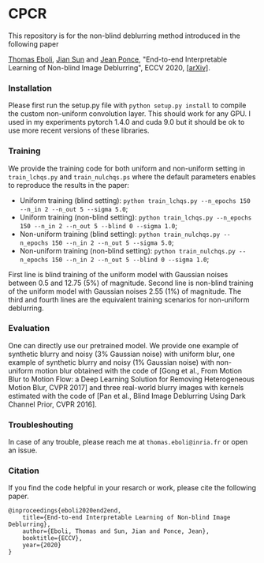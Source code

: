 # CPCR

This repository is for the non-blind deblurring method introduced in the following paper

[Thomas Eboli](https://www.di.ens.fr/thomas.eboli/), [Jian Sun](http://gr.xjtu.edu.cn/web/jiansun) and [Jean Ponce](https://www.di.ens.fr/~ponce/), "End-to-end Interpretable Learning of Non-blind Image Deblurring", ECCV 2020, [[arXiv]](https://arxiv.org/abs/2007.01769).

### Installation

Please first run the setup.py file with `python setup.py install` to compile the custom non-uniform convolution layer. This should work for any GPU. I used in my experiments pytorch 1.4.0 and cuda 9.0 but it should be ok to use more recent versions of these libraries.

### Training

We provide the training code for both uniform and non-uniform setting in `train_lchqs.py` and `train_nulchqs.ps` where the default parameters enables to reproduce the results in the paper:

* Uniform training (blind setting): `python train_lchqs.py --n_epochs 150 --n_in 2 --n_out 5 --sigma 5.0`;
* Uniform training (non-blind setting): `python train_lchqs.py --n_epochs 150 --n_in 2 --n_out 5 --blind 0 --sigma 1.0`;
* Non-uniform training (blind setting): `python train_nulchqs.py --n_epochs 150 --n_in 2 --n_out 5 --sigma 5.0`;
* Non-uniform training (non-blind setting): `python train_nulchqs.py --n_epochs 150 --n_in 2 --n_out 5 --blind 0 --sigma 1.0`;

First line is blind training of the uniform model with Gaussian noises between 0.5 and 12.75 (5%) of magnitude. Second line is non-blind training of the uniform model with Gaussian noises 2.55 (1%) of magnitude. The third and fourth lines are the equivalent training scenarios for non-uniform deblurring.

### Evaluation

One can directly use our pretrained model. We provide one example of synthetic blurry and noisy (3% Gaussian noise) with uniform blur, one example of synthetic blurry and noisy (1% Gaussian noise) with non-uniform motion blur obtained with the code of [Gong et al., From Motion Blur to Motion Flow: a Deep Learning Solution for Removing Heterogeneous Motion Blur, CVPR 2017] and three real-world blurry images with kernels estimated with the code of [Pan et al., Blind Image Deblurring Using Dark Channel Prior, CVPR 2016].

### Troubleshouting

In case of any trouble, please reach me at `thomas.eboli@inria.fr` or open an issue.

### Citation

If you find the code helpful in your resarch or work, please cite the following paper.
```
@inproceedings{eboli2020end2end,
    title={End-to-end Interpretable Learning of Non-blind Image Deblurring},
    author={Eboli, Thomas and Sun, Jian and Ponce, Jean},
    booktitle={ECCV},
    year={2020}
}
```
